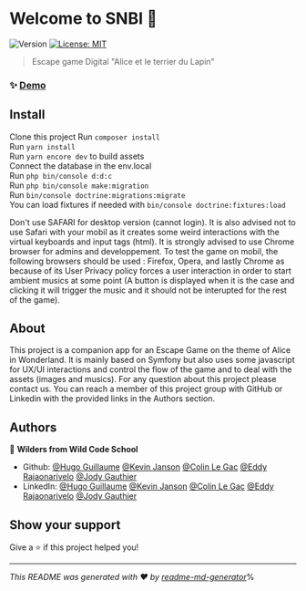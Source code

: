 # Welcome to SNBI 👋
![Version](https://img.shields.io/badge/version-beta-blue.svg?cacheSeconds=2592000)
[![License: MIT](https://img.shields.io/badge/License-MIT-yellow.svg)](#)

> Escape game Digital "Alice et le terrier du Lapin"

### ✨ [Demo](https://preprod-snbi.osc-fr1.scalingo.io/)

## Install

Clone this project
Run ```composer install``` <br>
Run ```yarn install``` <br>
Run ```yarn encore dev``` to build assets <br>
Connect the database in the env.local <br>
Run ```php bin/console d:d:c``` <br>
Run ```php bin/console make:migration``` <br>
Run ```bin/console doctrine:migrations:migrate``` <br>
You can load fixtures if needed with ```bin/console doctrine:fixtures:load``` <br>

Don't use SAFARI for desktop version (cannot login). It is also advised not to use Safari with your mobil as it creates some weird interactions with the virtual keyboards and input tags (html).
It is strongly advised to use Chrome browser for admins and developpement.
To test the game on mobil, the following browsers should be used : Firefox, Opera, and lastly Chrome as because of its User Privacy policy forces a user interaction in order to start ambient musics at some point (A button is displayed when it is the case and clicking it will trigger the music and it should not be interupted for the rest of the game).

## About 

This project is a companion app for an Escape Game on the theme of Alice in Wonderland.
It is mainly based on Symfony but also uses some javascript for UX/UI interactions and control the flow of the game and to deal with the assets (images and musics).
For any question about this project please contact us. You can reach a member of this project group with GitHub or Linkedin with the provided links in the Authors section.

## Authors

👤 **Wilders from Wild Code School**


* Github: [@Hugo Guillaume](https://github.com/musosy) [@Kevin Janson](https://github.com/JANSONkevin) [@Colin Le Gac](https://github.com/clnmlg) [@Eddy Rajaonarivelo](https://github.com/eddyRAJA) [@Jody Gauthier](https://github.com/Jody-G)
* LinkedIn: [@Hugo Guillaume](https://www.linkedin.com/in/hugo-guillaume-53420b129/) [@Kevin Janson](https://www.linkedin.com/in/k%C3%A9vin-janson/) [@Colin Le Gac](https://linkedin.com/in/colin-mora-le-gac-b0077344) [@Eddy Rajaonarivelo](https://www.linkedin.com/in/eddy-rajaonarivelo) [@Jody Gauthier](https://www.linkedin.com/in/jody-gauthier-b7a397215/)

## Show your support

Give a ⭐️ if this project helped you!


***
_This README was generated with ❤️ by [readme-md-generator](https://github.com/kefranabg/readme-md-generator)_% 
